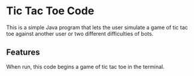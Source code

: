 # Tic Tac Toe Code
This is a simple Java program that lets the user simulate a game of tic tac toe against another user or two different difficulties of bots.

## Features
When run, this code begins a game of tic tac toe in the terminal.
